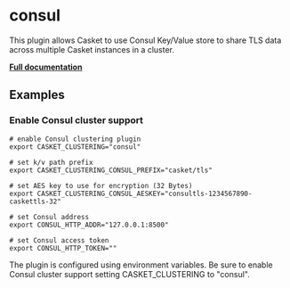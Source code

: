# consul

This plugin allows Casket to use Consul Key/Value store to share TLS data across multiple Casket instances in a cluster.

**[Full documentation](https://github.com/pteich/caddy-tlsconsul/blob/master/README.md)**

## Examples

### Enable Consul cluster support

``` casketfile
# enable Consul clustering plugin
export CASKET_CLUSTERING="consul"

# set k/v path prefix
export CASKET_CLUSTERING_CONSUL_PREFIX="casket/tls"

# set AES key to use for encryption (32 Bytes)
export CASKET_CLUSTERING_CONSUL_AESKEY="consultls-1234567890-caskettls-32"

# set Consul address
export CONSUL_HTTP_ADDR="127.0.0.1:8500"

# set Consul access token
export CONSUL_HTTP_TOKEN=""
```

The plugin is configured using environment variables. Be sure to enable Consul cluster support setting CASKET_CLUSTERING
to &#34;consul&#34;.
